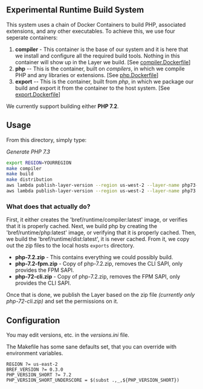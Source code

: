 ## Experimental Runtime Build System
This system uses a chain of Docker Containers to build PHP, associated extensions, and any other executables. To achieve this, we use four seperate containers:

1. **compiler** - This container is the base of our system and it is here that we install and configure all the required build tools. Nothing in this container will show up in the Layer we build. [See [compiler.Dockerfile](compiler.Dockerfile)]
2. **php** -- This is the container, built on *compilers*, in which we compile PHP and any libraries or extensions. [See [php.Dockerfile](php.Dockerfile)]
4. **export** -- This is the container, built from *php*, in which we package our build and export it from the container to the host system. [See [export.Dockerfile](export.Dockerfile)]

We currently support building either **PHP 7.2**.

## Usage
From this directory, simply type:

*Generate PHP 7.3*
```bash
export REGION=YOURREGION
make compiler
make build
make distribution
aws lambda publish-layer-version --region us-west-2 --layer-name php73-fpm --description "bref-php-fpm" --license-info MIT --zip-file fileb://../export/php-73-fpm.zip --compatible-runtimes provided --output text --query Version
aws lambda publish-layer-version --region us-west-2 --layer-name php73 --description "bref-php" --license-info MIT --zip-file fileb://../export/php-73.zip --compatible-runtimes provided --output text --query Version

```
### What does that actually do?
First, it either creates the 'bref/runtime/compiler:latest' image, or verifies that it is properly cached. Next, we build php by creating the 'bref/runtime/php:latest' image, or verifying that it is properly cached. Then, we build the 'bref/runtime/dist:latest', it is never cached. From it, we copy out the zip files to the local hosts `exports` directory.

 * **php-7.2.zip** - This contains everything we could possibly build.
 * **php-7.2-fpm.zip** - Copy of php-7.2.zip, removes the CLI SAPI, only provides the FPM SAPI.
 * **php-72-cli.zip** - Copy of php-7.2.zip, removes the FPM SAPI, only provides the CLI SAPI.

Once that is done, we publish the Layer based on the zip file _(currently only php-72-cli.zip)_ and set the permissions on it.

## Configuration
You may edit versions, etc. in the *versions.ini* file.

The Makefile has some sane defaults set, that you can override with environment variables.

```make
REGION ?= us-east-2
BREF_VERSION ?= 0.3.0
PHP_VERSION_SHORT ?= 7.2
PHP_VERSION_SHORT_UNDERSCORE = $(subst .,_,${PHP_VERSION_SHORT})
```
